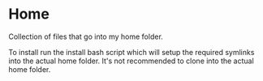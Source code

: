 Home
====

Collection of files that go into my home folder.

To install run the install bash script which will setup the required symlinks into the actual home folder.
It's not recommended to clone into the actual home folder.
